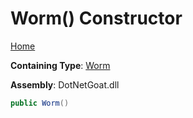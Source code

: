 # Worm\(\) Constructor

[Home](../../../../../README.md)

**Containing Type**: [Worm](../README.md)

**Assembly**: DotNetGoat\.dll

```csharp
public Worm()
```

